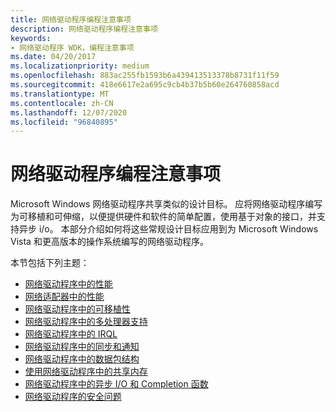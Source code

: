 ```yaml
---
title: 网络驱动程序编程注意事项
description: 网络驱动程序编程注意事项
keywords:
- 网络驱动程序 WDK，编程注意事项
ms.date: 04/20/2017
ms.localizationpriority: medium
ms.openlocfilehash: 883ac255fb1593b6a439413513378b8731f11f59
ms.sourcegitcommit: 418e6617e2a695c9cb4b37b5b60e264760858acd
ms.translationtype: MT
ms.contentlocale: zh-CN
ms.lasthandoff: 12/07/2020
ms.locfileid: "96840895"
---
```

# <a name="network-driver-programming-considerations"></a>网络驱动程序编程注意事项





Microsoft Windows 网络驱动程序共享类似的设计目标。 应将网络驱动程序编写为可移植和可伸缩，以便提供硬件和软件的简单配置，使用基于对象的接口，并支持异步 i/o。 本部分介绍如何将这些常规设计目标应用到为 Microsoft Windows Vista 和更高版本的操作系统编写的网络驱动程序。

本节包括下列主题：

-   [网络驱动程序中的性能](performance-in-network-drivers.md)
-   [网络适配器中的性能](performance-in-network-adapters.md)
-   [网络驱动程序中的可移植性](portability-in-network-drivers.md)
-   [网络驱动程序中的多处理器支持](multiprocessor-support-in-network-drivers.md)
-   [网络驱动程序中的 IRQL](irqls-in-network-drivers.md)
-   [网络驱动程序中的同步和通知](synchronization-and-notification-in-network-drivers.md)
-   [网络驱动程序中的数据包结构](packet-structures-in-network-drivers.md)
-   [使用网络驱动程序中的共享内存](using-shared-memory-in-network-drivers.md)
-   [网络驱动程序中的异步 I/O 和 Completion 函数](asynchronous-i-o-and-completion-functions-in-network-drivers.md)
-   [网络驱动程序的安全问题](security-issues-for-network-drivers.md)

 

 





